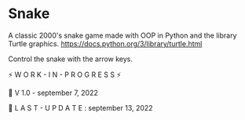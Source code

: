 # Snake
A classic 2000's snake game made with OOP in Python and the library Turtle graphics. 
https://docs.python.org/3/library/turtle.html

Control the snake with the arrow keys.

⚡ W O R K - I N - P R O G R E S S ⚡

🦾 V 1.0 - september 7, 2022

🔧 L A S T - U P D A T E : september 13, 2022
